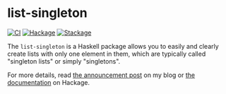 # list-singleton

[![CI](https://github.com/tfausak/list-singleton/workflows/CI/badge.svg)](https://github.com/tfausak/list-singleton/actions/new)
[![Hackage](https://img.shields.io/hackage/v/list-singleton)](https://hackage.haskell.org/package/list-singleton)
[![Stackage](https://www.stackage.org/package/list-singleton/badge/nightly?label=stackage)](https://www.stackage.org/package/list-singleton)

The `list-singleton` is a Haskell package allows you to easily and clearly
create lists with only one element in them, which are typically called
"singleton lists" or simply "singletons".

For more details, read [the announcement post][] on my blog or [the
documentation][] on Hackage.

[the announcement post]: https://taylor.fausak.me/2019/09/07/list-singleton/
[the documentation]: https://hackage.haskell.org/package/list-singleton
